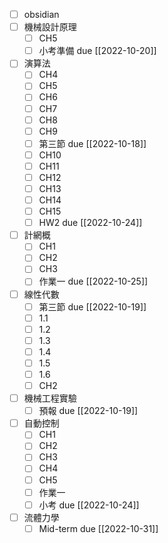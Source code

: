 - [ ] obsidian
- [ ] 機械設計原理
	- [ ] CH5
	- [ ] 小考準備 due [[2022-10-20]]
- [ ] 演算法
	- [ ] CH4
	- [ ] CH5
	- [ ] CH6
	- [ ] CH7
	- [ ] CH8
	- [ ] CH9
	- [ ] 第三節 due [[2022-10-18]]
	- [ ] CH10
	- [ ] CH11
	- [ ] CH12
	- [ ] CH13
	- [ ] CH14
	- [ ] CH15
	- [ ] HW2 due  [[2022-10-24]]
- [ ] 計網概
	- [ ] CH1
	- [ ] CH2
	- [ ] CH3
	- [ ] 作業一 due [[2022-10-25]]
- [ ] 線性代數
	- [ ] 第三節 due [[2022-10-19]]
	- [ ] 1.1
	- [ ] 1.2
	- [ ] 1.3
	- [ ] 1.4
	- [ ] 1.5
	- [ ] 1.6
	- [ ] CH2
- [ ] 機械工程實驗
	- [ ] 預報 due [[2022-10-19]]
- [ ] 自動控制
	- [ ] CH1
	- [ ] CH2
	- [ ] CH3
	- [ ] CH4
	- [ ] CH5
	- [ ] 作業一
	- [ ] 小考 due [[2022-10-24]]
- [ ] 流體力學
	- [ ] Mid-term due [[2022-10-31]]